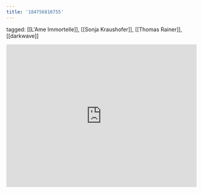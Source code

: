 ```yaml
---
title: '184756810755'
---
```

tagged: [[L'Ame Immortelle]], [[Sonja Kraushofer]], [[Thomas Rainer]], [[darkwave]]
<iframe allow="accelerometer; autoplay; clipboard-write; encrypted-media; gyroscope; picture-in-picture" allowfullscreen="" frameborder="0" height="375" id="youtube_iframe" src="https://www.youtube.com/embed/BjRU28Suw0E?feature=oembed&amp;enablejsapi=1&amp;origin=https://safe.txmblr.com&amp;wmode=opaque" width="500"></iframe>